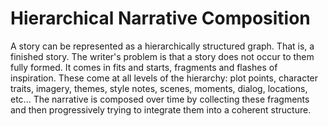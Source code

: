 # Hierarchical Narrative Composition
A story can be represented as a hierarchically structured graph. That is, a finished story. The writer's problem is that a story does not occur to them fully formed. It comes in fits and starts, fragments and flashes of inspiration. These come at all levels of the hierarchy: plot points, character traits, imagery, themes, style notes, scenes, moments, dialog, locations, etc... The narrative is composed over time by collecting these fragments and then progressively trying to integrate them into a coherent structure.